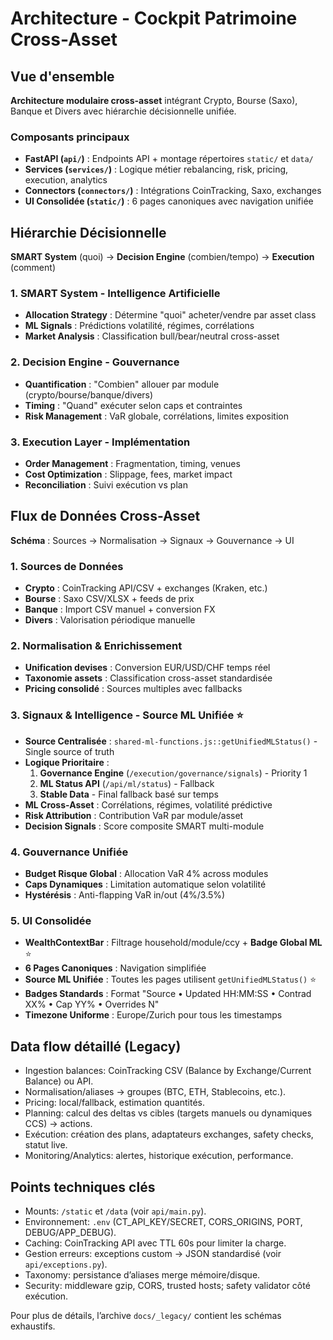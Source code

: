 # Architecture - Cockpit Patrimoine Cross-Asset

## Vue d'ensemble

**Architecture modulaire cross-asset** intégrant Crypto, Bourse (Saxo), Banque et Divers avec hiérarchie décisionnelle unifiée.

### Composants principaux
- **FastAPI (`api/`)** : Endpoints API + montage répertoires `static/` et `data/`
- **Services (`services/`)** : Logique métier rebalancing, risk, pricing, execution, analytics
- **Connectors (`connectors/`)** : Intégrations CoinTracking, Saxo, exchanges
- **UI Consolidée (`static/`)** : 6 pages canoniques avec navigation unifiée

## Hiérarchie Décisionnelle

**SMART System** (quoi) → **Decision Engine** (combien/tempo) → **Execution** (comment)

### 1. SMART System - Intelligence Artificielle
- **Allocation Strategy** : Détermine "quoi" acheter/vendre par asset class
- **ML Signals** : Prédictions volatilité, régimes, corrélations
- **Market Analysis** : Classification bull/bear/neutral cross-asset

### 2. Decision Engine - Gouvernance
- **Quantification** : "Combien" allouer par module (crypto/bourse/banque/divers)
- **Timing** : "Quand" exécuter selon caps et contraintes
- **Risk Management** : VaR globale, corrélations, limites exposition

### 3. Execution Layer - Implémentation
- **Order Management** : Fragmentation, timing, venues
- **Cost Optimization** : Slippage, fees, market impact
- **Reconciliation** : Suivi exécution vs plan

## Flux de Données Cross-Asset

**Schéma** : Sources → Normalisation → Signaux → Gouvernance → UI

### 1. Sources de Données
- **Crypto** : CoinTracking API/CSV + exchanges (Kraken, etc.)
- **Bourse** : Saxo CSV/XLSX + feeds de prix
- **Banque** : Import CSV manuel + conversion FX
- **Divers** : Valorisation périodique manuelle

### 2. Normalisation & Enrichissement
- **Unification devises** : Conversion EUR/USD/CHF temps réel
- **Taxonomie assets** : Classification cross-asset standardisée
- **Pricing consolidé** : Sources multiples avec fallbacks

### 3. Signaux & Intelligence - **Source ML Unifiée** ⭐
- **Source Centralisée** : `shared-ml-functions.js::getUnifiedMLStatus()` - Single source of truth
- **Logique Prioritaire** :
  1. **Governance Engine** (`/execution/governance/signals`) - Priority 1
  2. **ML Status API** (`/api/ml/status`) - Fallback
  3. **Stable Data** - Final fallback basé sur temps
- **ML Cross-Asset** : Corrélations, régimes, volatilité prédictive
- **Risk Attribution** : Contribution VaR par module/asset
- **Decision Signals** : Score composite SMART multi-module

### 4. Gouvernance Unifiée
- **Budget Risque Global** : Allocation VaR 4% across modules
- **Caps Dynamiques** : Limitation automatique selon volatilité
- **Hystérésis** : Anti-flapping VaR in/out (4%/3.5%)

### 5. UI Consolidée
- **WealthContextBar** : Filtrage household/module/ccy + **Badge Global ML** ⭐
- **6 Pages Canoniques** : Navigation simplifiée
- **Source ML Unifiée** : Toutes les pages utilisent `getUnifiedMLStatus()` ⭐
- **Badges Standards** : Format "Source • Updated HH:MM:SS • Contrad XX% • Cap YY% • Overrides N"
- **Timezone Uniforme** : Europe/Zurich pour tous les timestamps

## Data flow détaillé (Legacy)
- Ingestion balances: CoinTracking CSV (Balance by Exchange/Current Balance) ou API.
- Normalisation/aliases → groupes (BTC, ETH, Stablecoins, etc.).
- Pricing: local/fallback, estimation quantités.
- Planning: calcul des deltas vs cibles (targets manuels ou dynamiques CCS) → actions.
- Exécution: création des plans, adaptateurs exchanges, safety checks, statut live.
- Monitoring/Analytics: alertes, historique exécution, performance.

## Points techniques clés
- Mounts: `/static` et `/data` (voir `api/main.py`).
- Environnement: `.env` (CT_API_KEY/SECRET, CORS_ORIGINS, PORT, DEBUG/APP_DEBUG).
- Caching: CoinTracking API avec TTL 60s pour limiter la charge.
- Gestion erreurs: exceptions custom → JSON standardisé (voir `api/exceptions.py`).
- Taxonomy: persistance d’aliases merge mémoire/disque.
- Security: middleware gzip, CORS, trusted hosts; safety validator côté exécution.

Pour plus de détails, l’archive `docs/_legacy/` contient les schémas exhaustifs.
